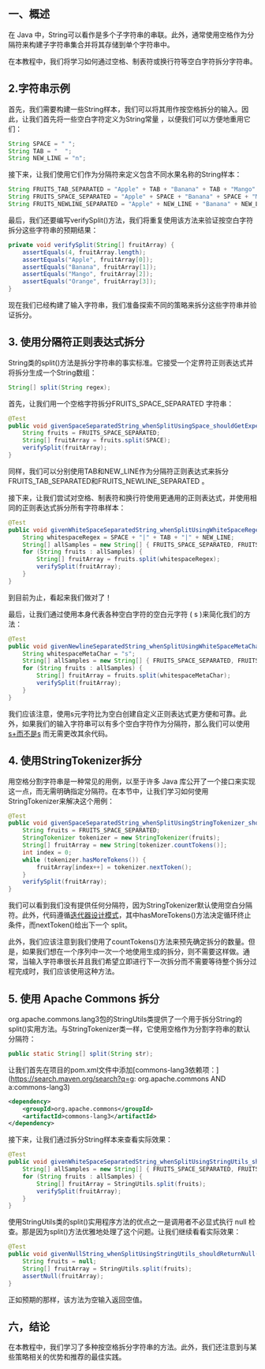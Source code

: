 ## 一、概述

在 Java 中，String可以看作是多个子字符串的串联。此外，通常使用空格作为分隔符来构建子字符串集合并将其存储到单个字符串中。

在本教程中，我们将学习如何通过空格、制表符或换行符等空白字符拆分字符串。

## 2.字符串示例

首先，我们需要构建一些String样本，我们可以将其用作按空格拆分的输入。因此，让我们首先将一些空白字符定义为String常量 ，以便我们可以方便地重用它们：

```java
String SPACE = " ";
String TAB = "	";
String NEW_LINE = "n";
```

接下来，让我们使用它们作为分隔符来定义包含不同水果名称的String样本：

```java
String FRUITS_TAB_SEPARATED = "Apple" + TAB + "Banana" + TAB + "Mango" + TAB + "Orange";
String FRUITS_SPACE_SEPARATED = "Apple" + SPACE + "Banana" + SPACE + "Mango" + SPACE + "Orange";
String FRUITS_NEWLINE_SEPARATED = "Apple" + NEW_LINE + "Banana" + NEW_LINE + "Mango" + NEW_LINE + "Orange";
```

最后，我们还要编写verifySplit()方法，我们将重复使用该方法来验证按空白字符拆分这些字符串的预期结果：

```java
private void verifySplit(String[] fruitArray) {
    assertEquals(4, fruitArray.length);
    assertEquals("Apple", fruitArray[0]);
    assertEquals("Banana", fruitArray[1]);
    assertEquals("Mango", fruitArray[2]);
    assertEquals("Orange", fruitArray[3]);
}
```

现在我们已经构建了输入字符串，我们准备探索不同的策略来拆分这些字符串并验证拆分。

## 3. 使用分隔符正则表达式拆分

String类的split()方法是拆分字符串的事实标准。它接受一个定界符正则表达式并将拆分生成一个String数组：

```java
String[] split(String regex);
```

首先，让我们用一个空格字符拆分FRUITS_SPACE_SEPARATED 字符串：

```java
@Test
public void givenSpaceSeparatedString_whenSplitUsingSpace_shouldGetExpectedResult() {
    String fruits = FRUITS_SPACE_SEPARATED;
    String[] fruitArray = fruits.split(SPACE);
    verifySplit(fruitArray);
}
```

同样，我们可以分别使用TAB和NEW_LINE作为分隔符正则表达式来拆分FRUITS_TAB_SEPARATED和FRUITS_NEWLINE_SEPARATED 。

接下来，让我们尝试对空格、制表符和换行符使用更通用的正则表达式，并使用相同的正则表达式拆分所有字符串样本：

```java
@Test
public void givenWhiteSpaceSeparatedString_whenSplitUsingWhiteSpaceRegex_shouldGetExpectedResult() {
    String whitespaceRegex = SPACE + "|" + TAB + "|" + NEW_LINE;
    String[] allSamples = new String[] { FRUITS_SPACE_SEPARATED, FRUITS_TAB_SEPARATED, FRUITS_NEWLINE_SEPARATED };
    for (String fruits : allSamples) {
        String[] fruitArray = fruits.split(whitespaceRegex);
        verifySplit(fruitArray);
    }
}
```

到目前为止，看起来我们做对了！

最后，让我们通过使用本身代表各种空白字符的空白元字符 ( s )来简化我们的方法：

```java
@Test
public void givenNewlineSeparatedString_whenSplitUsingWhiteSpaceMetaChar_shouldGetExpectedResult() {
    String whitespaceMetaChar = "s";
    String[] allSamples = new String[] { FRUITS_SPACE_SEPARATED, FRUITS_TAB_SEPARATED, FRUITS_NEWLINE_SEPARATED };
    for (String fruits : allSamples) {
        String[] fruitArray = fruits.split(whitespaceMetaChar);
        verifySplit(fruitArray);
    }
}
```

我们应该注意，使用s元字符比为空白创建自定义正则表达式更方便和可靠。此外，如果我们的输入字符串可以有多个空白字符作为分隔符，那么我们可以使用[s+而不是s](https://www.baeldung.com/java-regex-s-splus#diff) 而无需更改其余代码。

## 4. 使用StringTokenizer拆分

用空格分割字符串是一种常见的用例，以至于许多 Java 库公开了一个接口来实现这一点，而无需明确指定分隔符。在本节中，让我们学习如何使用StringTokenizer来解决这个用例：

```java
@Test
public void givenSpaceSeparatedString_whenSplitUsingStringTokenizer_shouldGetExpectedResult() {
    String fruits = FRUITS_SPACE_SEPARATED;
    StringTokenizer tokenizer = new StringTokenizer(fruits);
    String[] fruitArray = new String[tokenizer.countTokens()];
    int index = 0;
    while (tokenizer.hasMoreTokens()) {
        fruitArray[index++] = tokenizer.nextToken();
    }
    verifySplit(fruitArray);
}
```

我们可以看到我们没有提供任何分隔符，因为StringTokenizer默认使用空白分隔符。此外，代码遵循[迭代器设计模式](https://www.baeldung.com/java-iterator)，其中hasMoreTokens()方法决定循环终止条件，而nextToken()给出下一个 split。

此外，我们应该注意到我们使用了countTokens()方法来预先确定拆分的数量。但是，如果我们想在一个序列中一次一个地使用生成的拆分，则不需要这样做。通常，当输入字符串很长并且我们希望立即进行下一次拆分而不需要等待整个拆分过程完成时，我们应该使用这种方法。

## 5. 使用 Apache Commons 拆分

org.apache.commons.lang3包的StringUtils类提供了一个用于拆分String的split()实用方法。与StringTokenizer类一样，它使用空格作为分割字符串的默认分隔符：

```java
public static String[] split(String str);
```

让我们首先在项目的pom.xml文件中添加[commons-lang3依赖项：](https://search.maven.org/search?q=g: org.apache.commons AND a:commons-lang3)

```xml
<dependency>
    <groupId>org.apache.commons</groupId>
    <artifactId>commons-lang3</artifactId>
</dependency>
```

接下来，让我们通过拆分String样本来查看实际效果：

```java
@Test
public void givenWhiteSpaceSeparatedString_whenSplitUsingStringUtils_shouldGetExpectedResult() {
    String[] allSamples = new String[] { FRUITS_SPACE_SEPARATED, FRUITS_TAB_SEPARATED, FRUITS_NEWLINE_SEPARATED };
    for (String fruits : allSamples) {
        String[] fruitArray = StringUtils.split(fruits);
        verifySplit(fruitArray);
    }
}
```

使用StringUtils类的split()实用程序方法的优点之一是调用者不必显式执行 null 检查。那是因为split()方法优雅地处理了这个问题。让我们继续看看实际效果：

```java
@Test
public void givenNullString_whenSplitUsingStringUtils_shouldReturnNull() {
    String fruits = null;
    String[] fruitArray = StringUtils.split(fruits);
    assertNull(fruitArray);
}
```

正如预期的那样，该方法为空输入返回空值。

## 六，结论

在本教程中，我们学习了多种按空格拆分字符串的方法。此外，我们还注意到与某些策略相关的优势和推荐的最佳实践。